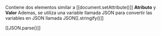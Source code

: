 Contiene dos elementos similar a [[document.setAttribute()]]
**Atributo** y **Valor**
Ademas, se utiliza una variable llamada JSON para convertir las variables en JSON llamada
JSON[[.stringify()]]

[[JSON.parse()]]
